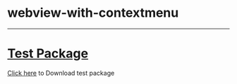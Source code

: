 # webview-with-contextmenu

<hr>

<h1><a href="https://github.com/kuttahaitu/webview-with-contextmenu/blob/main/debug.apk">Test Package </a></h1>


<a href="https://github.com/kuttahaitu/webview-with-contextmenu/blob/main/debug.apk"><u>Click here</u></a> to Download test package
